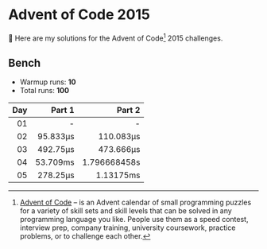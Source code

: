 # Advent of Code 2015

:wave: Here are my solutions for the Advent of Code[^aoc] 2015 challenges.

## Bench

- Warmup runs: **10**
- Total runs: **100**

<!-- BENCH TABLE -->

| Day |   Part 1 |       Part 2 |
| --: | -------: | -----------: |
|  01 |        - |            - |
|  02 | 95.833µs |    110.083µs |
|  03 | 492.75µs |    473.666µs |
|  04 | 53.709ms | 1.796668458s |
|  05 | 278.25µs |    1.13175ms |

<!-- /BENCH TABLE -->

[^aoc]: [Advent of Code][aoc] – is an Advent calendar of small programming puzzles for a variety of skill sets and skill levels that can be solved in any programming language you like. People use them as a speed contest, interview prep, company training, university coursework, practice problems, or to challenge each other.

[aoc]: https://adventofcode.com
